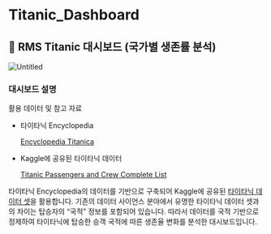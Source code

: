 # Titanic_Dashboard

## 🚢 RMS Titanic 대시보드 (국가별 생존률 분석)

[](https://titanic-dashboard.streamlit.app/)

![Untitled](Titanic_Dashboard%20bea64f19b31247efaa655c3ac7e794b9/Untitled.png)

### 대시보드 설명

활용 데이터 및 참고 자료

- 타이타닉 Encyclopedia
    
    [Encyclopedia Titanica](https://www.encyclopedia-titanica.org/)
    
- Kaggle에 공유된 타이타닉 데이터
    
    [Titanic Passengers and Crew Complete List](https://www.kaggle.com/datasets/aliaamiri/titanic-passengers-and-crew-complete-list)
    

타이타닉 Encyclopedia의 데이터를 기반으로 구축되어 Kaggle에 공유된 [타이타닉 데이터 셋](https://www.kaggle.com/datasets/aliaamiri/titanic-passengers-and-crew-complete-list)을 활용합니다. 기존의 데이터 사이언스 분야에서 유명한 타이타닉 데이터 셋과의 차이는 탑승자의 “국적” 정보를 포함되어 있습니다. 따라서 데이터를 국적 기반으로 정제하여 타이타닉에 탑승한 승객 국적에 따른 생존율 변화를 분석한 대시보드입니다.